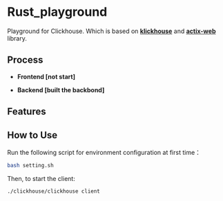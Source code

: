 # Rust_playground

Playground for Clickhouse.
Which is based on **[klickhouse](https://github.com/Protryon/klickhouse/)** and **[actix-web](https://github.com/actix/actix-web)** library.


## Process

- **Frontend [not start]**

- **Backend [built the backbond]**

## Features


## How to Use

Run the following script for environment configuration at first time：

```bash
bash setting.sh
```

Then, to start the client:

```bash
./clickhouse/clickhouse client
```
